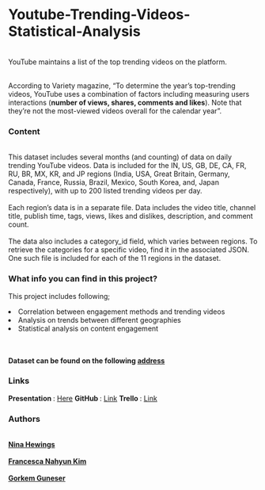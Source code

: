 # Youtube-Trending-Videos-Statistical-Analysis

<br>YouTube maintains a list of the top trending videos on the platform. </br>

<br>According to Variety magazine, “To determine the year’s top-trending videos, YouTube uses a combination of factors including measuring users interactions (<b>number of views, shares, comments and likes</b>). Note that they’re not the most-viewed videos overall for the calendar year”.</br>

### <b>Content</b>
<br>This dataset includes several months (and counting) of data on daily trending YouTube videos. Data is included for the IN, US, GB, DE, CA, FR, RU, BR, MX, KR, and JP regions (India, USA, Great Britain, Germany, Canada, France, Russia, Brazil, Mexico, South Korea, and, Japan respectively), with up to 200 listed trending videos per day.</br>
<br>Each region’s data is in a separate file. Data includes the video title, channel title, publish time, tags, views, likes and dislikes, description, and comment count.</br>
<br>The data also includes a category_id field, which varies between regions. To retrieve the categories for a specific video, find it in the associated JSON. One such file is included for each of the 11 regions in the dataset.</br>

### <b> What info you can find in this project? </b>
This project includes following;
<li>Correlation between engagement methods and trending videos </li>
<li>Analysis on trends between different geographies</li>
<li>Statistical analysis on content engagement</li>
<br> </br>

<b>Dataset can be found on the following [address](https://www.kaggle.com/rsrishav/youtube-trending-video-dataset)</b>


### Links
<b> Presentation </b>: [Here](https://docs.google.com/presentation/d/1rH1ASCiqTCpCj3rxgGSW_6Ct19q1lZfs/edit#slide=id.p3)
<b> GitHub </b>: [Link](https://github.com/gorkemguneser/Youtube-Trending-Videos-Statistical-Analysis)
<b> Trello </b>: [Link](https://trello.com/b/PZ0vHoHg/game-project-gorkem)


### Authors
<br><b>[Nina Hewings](https://www.linkedin.com/in/nina-hewings-1405a57b/?originalSubdomain=nl)</b></br>
<br><b>[Francesca Nahyun Kim](https://www.linkedin.com/in/francescakim)</b></br>
<br><b>[Gorkem Guneser](https://www.linkedin.com/in/gorkemguneser/)</b></br>




